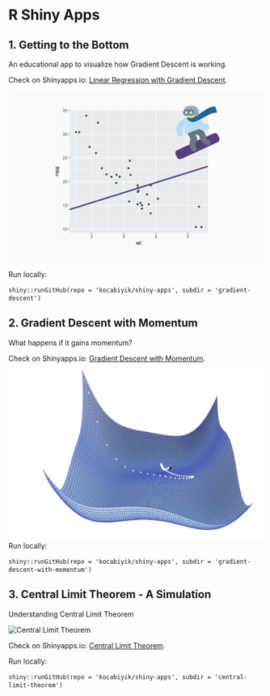 # R Shiny Apps

## 1. Getting to the Bottom

An educational app to visualize how Gradient Descent is working.  

Check on Shinyapps.io:
[Linear Regression with Gradient Descent](https://kocabiyik.shinyapps.io/gradient-descent/).

![Gradient Descent](images/gradient-descent.png)

Run locally:
```
shiny::runGitHub(repo = 'kocabiyik/shiny-apps', subdir = 'gradient-descent')
```

## 2. Gradient Descent with Momentum

What happens if it gains momentum?  

Check on Shinyapps.io:
[Gradient Descent with Momentum](https://kocabiyik.shinyapps.io/gradient-descent-with-momentum/).

![Gradient Descent With Momentum](images/gradient-descent-with-momentum.png
)
Run locally:
```
shiny::runGitHub(repo = 'kocabiyik/shiny-apps', subdir = 'gradient-descent-with-momentum')
```

## 3. Central Limit Theorem - A Simulation

Understanding Central Limit Theorem   

![Central Limit Theorem](images/central-limit-theorem)

Check on Shinyapps.io:
[Central Limit Theorem](https://kocabiyik.shinyapps.io/central-limit-theorem/).

Run locally:
```
shiny::runGitHub(repo = 'kocabiyik/shiny-apps', subdir = 'central-limit-theorem')
```
